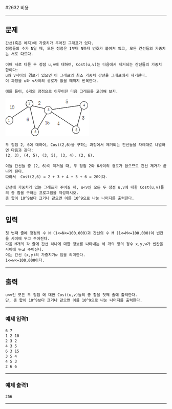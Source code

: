 #2632 비용

------------
## 문제
```
간선(혹은 에지)에 가중치가 주어진 그래프가 있다. 
정점들의 수가 N일 때, 모든 정점은 1부터 N까지 번호가 붙여져 있고, 모든 간선들의 가중치는 서로 다르다. 

이때 서로 다른 두 정점 u,v에 대하여, Cost(u,v)는 다음에서 제거되는 간선들의 가중치 합이다: 
u와 v사이의 경로가 있으면 이 그래프의 최소 가중치 간선을 그래프에서 제거한다. 
이 과정을 u와 v사이의 경로가 없을 때까지 반복한다.

예를 들어, 6개의 정점으로 이루어진 다음 그래프를 고려해 보자.
```
![demo](./gg.png)
```
두 정점 2, 6에 대하여, Cost(2,6)을 구하는 과정에서 제거되는 간선들을 차례대로 나열하면 다음과 같다: 
(2, 3), (4, 5), (3, 5), (3, 4), (2, 6).

이들 간선들 중 (2, 6)이 제거될 때, 두 정점 2와 6사이의 경로가 없으므로 간선 제거가 끝나게 된다. 
따라서  Cost(2,6) = 2 + 3 + 4 + 5 + 6 = 20이다.

간선에 가중치가 있는 그래프가 주어질 때, u<v인 모든 두 정점 u,v에 대한 Cost(u,v)들의 총 합을 구하는 프로그램을 작성하시오. 
총 합이 10^9보다 크거나 같으면 이를 10^9으로 나눈 나머지를 출력한다.
```

------------
## 입력
```
첫 번째 줄에 정점의 수 N (1<=N<=100,000)과 간선의 수 M (1<=M<=100,000)이 빈칸을 사이에 두고 주어진다. 
다음 M개의 각 줄에 간선 하나에 대한 정보를 나타내는 세 개의 양의 정수 x,y,w가 빈칸을 사이에 두고 주어진다. 
이는 간선 (x,y)의 가중치가w 임을 의미한다. 
1<=w<=100,000이다.
```
------------
## 출력
```
u<v인 모든 두 정점 에 대한 Cost(u,v)들의 총 합을 첫째 줄에 출력한다. 
단, 총 합이 10^9보다 크거나 같으면 이를 10^9으로 나눈 나머지를 출력한다.
```
----------
### 예제 입력1

```
6 7
1 2 10
2 3 2
4 3 5
6 3 15
3 5 4
4 5 3
2 6 6
```
-------
### 예제 출력1
```
256
```

----------
